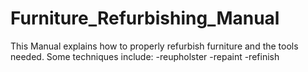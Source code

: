 # Furniture_Refurbishing_Manual

This Manual explains how to properly refurbish furniture and the tools needed. 
Some techniques include: 
-reupholster
-repaint
-refinish
